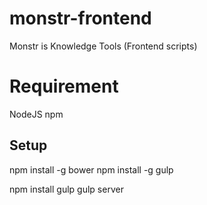 # monstr-frontend
Monstr is Knowledge Tools (Frontend scripts)

# Requirement

NodeJS
npm

## Setup

npm install -g bower
npm install -g gulp

npm install
gulp
gulp server
